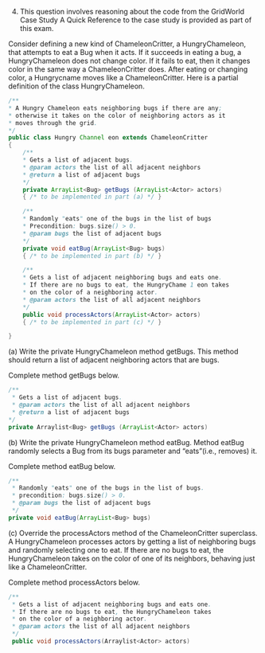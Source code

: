 4. This question involves reasoning about the code from the GridWorld Case Study A Quick Reference to the case study is provided as part of this exam. 

Consider defining a new kind of ChameleonCritter, a HungryChameleon, that attempts to eat a Bug when it acts. If it succeeds in eating a bug, a HungryChameleon does not change color. If it fails to eat, then it changes color in the same way a ChameleonCritter does. After eating or changing color, a Hungrycname moves like a ChameleonCritter. Here is a partial definition of the class HungryChameleon. 

```java
/**
* A Hungry Chameleon eats neighboring bugs if there are any; 
* otherwise it takes on the color of neighboring actors as it 
* moves through the grid. 
*/
public class Hungry Channel eon extends ChameleonCritter
{
    /**
    * Gets a list of adjacent bugs. 
    * @param actors the list of all adjacent neighbors 
    * @return a list of adjacent bugs 
    */
    private ArrayList<Bug> getBugs (ArrayList<Actor> actors)
    { /* to be implemented in part (a) */ } 

    /**
    * Randomly "eats" one of the bugs in the list of bugs
    * Precondition: bugs.size() > 0. 
    * @param bugs the list of adjacent bugs 
    */
    private void eatBug(ArrayList<Bug> bugs)
    { /* to be implemented in part (b) */ } 

    /**
    * Gets a list of adjacent neighboring bugs and eats one.
    * If there are no bugs to eat, the HungryChame 1 eon takes
    * on the color of a neighboring actor. 
    * @param actors the list of all adjacent neighbors 
    */
    public void processActors(ArrayList<Actor> actors)
    { /* to be implemented in part (c) */ }

}
```

(a) Write the private HungryChameleon method getBugs. This method should
return a list of adjacent neighboring actors that are bugs. 

Complete method getBugs below. 

```java
/**
 * Gets a list of adjacent bugs. 
 * @param actors the list of all adjacent neighbors 
 * @return a list of adjacent bugs
*/
private Arraylist<Bug> getBugs (ArrayList<Actor> actors)
```

(b) Write the private HungryChameleon method eatBug. Method eatBug randomly selects a Bug from its bugs parameter and “eats”(i.e., removes) it. 

Complete method eatBug below. 

```java
/**
 * Randomly "eats" one of the bugs in the list of bugs. 
 * precondition: bugs.size() > 0.
 * @param bugs the list of adjacent bugs 
 */
private void eatBug(ArrayList<Bug> bugs) 
```

(c) Override the processActors method of the ChameleonCritter superclass. A HungryChameleon processes actors by getting a list of neighboring bugs and randomly selecting one to eat. If there are no bugs to eat, the HungryChameleon takes on the color of one of its neighbors, behaving just like a ChameleonCritter. 

Complete method processActors below. 

```java
/**
 * Gets a list of adjacent neighboring bugs and eats one. 
 * If there are no bugs to eat, the HungryChameleon takes 
 * on the color of a neighboring actor. 
 * @param actors the list of all adjacent neighbors 
 */
 public void processActors(Arraylist<Actor> actors)
```